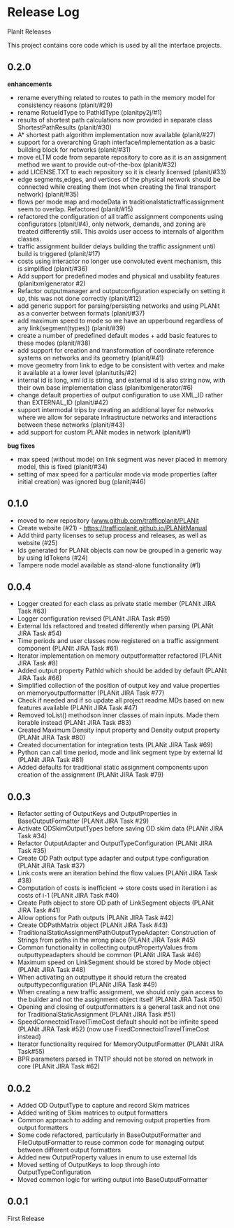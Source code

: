 # Release Log

PlanIt Releases

This project contains core code which is used by all the interface projects.

## 0.2.0

**enhancements**
* rename everything related to routes to path in the memory model for consistency reasons (planit/#29)
* rename RotueIdType to PathIdType (planitpy2j/#1)
* results of shortest path calculations now provided in separate class ShortestPathResults (planit/#30)
* A* shortest path algorithm implementation now available (planit/#27)
* support for a overarching Graph interface/implementation as a basic building block for networks (planit/#31)
* move eLTM code from separate repository to core as it is an assignment method we want to provide out-of-the-box (planit/#32)
* add LICENSE.TXT to each repository so it is clearly licensed (planit/#33)
* edge segments,edges, and vertices of the physical network should be connected while creating them (not when creating the final transport network) (planit/#35)
* flows per mode map and modeData in traditionalstatictrafficassignment seem to overlap. Refactored (planit/#15)
* refactored the configuration of all traffic assignment components using configurators (planit/#4), only network, demands, and zoning are treated differently still. This avoids user access to internals of algorithm classes.
* traffic assignment builder delays building the traffic assignment until build is triggered (planit/#17)
* costs using interactor no longer use convoluted event mechanism, this is simplified (planit/#36)
* Add support for predefined modes and physical and usability features (planitxmlgenerator #2)
* Refactor outputmanager and outputconfiguration especially on setting it up, this was not done correctly (planit/#12)     
* add generic support for parsing/persisting networks and using PLANit as a converter between formats (planit/#37)
* add maximum speed to mode so we have an upperbound regardless of any link(segment(types)) (planit/#39)
* create a number of predefined default modes + add basic features to these modes (planit/#38)
* add support for creation and transformation of coordinate reference systems on networks and its geometry (planit/#41)
* move geometry from link to edge to be consistent with vertex and make it available at a lower level (planitutils/#2)
* internal id is long, xml id is string, and external id is also string now, with their own base implementation class (planitxmlgenerator/#6) 
* change default properties of output configuration to use XML_ID rather than EXTERNAL_ID (planit/#42)
* support intermodal trips by creating an additional layer for networks where we allow for separate infrastructure networks and interactions between these networks (planit/#43)  
* add support for custom PLANit modes in network (planit/#1) 

**bug fixes**
* max speed (without mode) on link segment was never placed in memory model, this is fixed (planit/#34)
* setting of max speed for a particular mode via mode properties (after initial creation) was ignored bug (planit/#46) 

## 0.1.0

* moved to new repository (www.github.com/trafficplanit/PLANit
* Create website (#21) - https://trafficplanit.github.io/PLANitManual
* Add third party licenses to setup process and releases, as well as website (#25)
* Ids generated for PLANit objects can now be grouped in a generic way by using IdTokens (#24)
* Tampere node model available as stand-alone functionality (#1)

## 0.0.4

* Logger created for each class as private static member (PLANit JIRA Task #63)
* Logger configuration revised (PLANit JIRA Task #59)
* External Ids refactored and treated differently when parsing (PLANit JIRA Task #54)
* Time periods and user classes now registered on a traffic assignment component (PLANit JIRA Task #61)
* Iterator implementation on memory outputformatter refactored (PLANit JIRA Task #8)
* Added output property PathId which should be added by default (PLANit JIRA Task #66)
* Simplified collection of the position of output key and value properties on memoryoutputformatter (PLANit JIRA Task #77)
* Check if needed and if so update all project readme.MDs based on new features available (PLANit JIRA Task #47)
* Removed toList() methodson inner classes of main inputs. Made them iterable instead (PLANit JIRA Task #83)
* Created Maximum Density input property and Density output property (PLANit JIRA Task #80)
* Created documentation for integration tests (PLANit JIRA Task #69)
* Python can call time period, mode and link segment type by external Id (PLANit JIRA Task #81)
* Added defaults for traditional static assignment components upon creation of the assignment (PLANit JIRA Task #79)

## 0.0.3

* Refactor setting of OutputKeys and OutputProperties in BaseOutputFormatter (PLANit JIRA Task #29)
* Activate ODSkimOutputTypes before saving OD skim data (PLANit JIRA Task #34)
* Refactor OutputAdapter and OutputTypeConfiguration (PLANit JIRA Task #35)
* Create OD Path output type adapter and output type configuration (PLANit JIRA Task #37)
* Link costs were an iteration behind the flow values (PLANit JIRA Task #38)
* Computation of costs is inefficient -> store costs used in iteration i as costs of i-1 (PLANit JIRA Task #40)
* Create Path object to store OD path of LinkSegment objects (PLANit JIRA Task #41)
* Allow options for Path outputs (PLANit JIRA Task #42)
* Create ODPathMatrix object (PLANit JIRA Task #43)
* TraditionalStaticAssignmentPathOutputTypeAdapter: Construction of Strings from paths in the wrong place (PLANit JIRA Task #45)
* Common functionality in collecting outputPropertyValues from outputtypeadapters should be common (PLANit JIRA Task #46)
* Maximum speed on LinkSegment should be stored by Mode object (PLANit JIRA Task #48)
* When activating an outputtype it should return the created outputtypeconfiguration (PLANit JIRA Task #49)
* When creating a new traffic assignment, we should only gain access to the builder and not the assignment object itself (PLANit JIRA Task #50)
* Opening and closing of outputformatters is a general task and not one for TraditionalStaticAssignment (PLANit JIRA Task #51)
* SpeedConnectoidTravelTimeCost default should not be infinite speed (PLANit JIRA Task #52) (now use FixedConnectoidTravelTimeCost instead)
* Iterator functionality required for MemoryOutputFormatter (PLANit JIRA Task#55)
* BPR parameters parsed in TNTP should not be stored on network in core (PLANit JIRA Task #62)

## 0.0.2

* Added OD OutputType to capture and record Skim matrices
* Added writing of Skim matrices to output formatters
* Common approach to adding and removing output properties from output formatters
* Some code refactored, particularly in BaseOutputFormatter and FileOutputFormatter to reuse common code for managing output between different output formatters
* Added new OutputProperty values in enum to use external Ids
* Moved setting of OutputKeys to loop through into OutputTypeConfiguration
* Moved common logic for writing output into BaseOutputFormatter

## 0.0.1

First Release